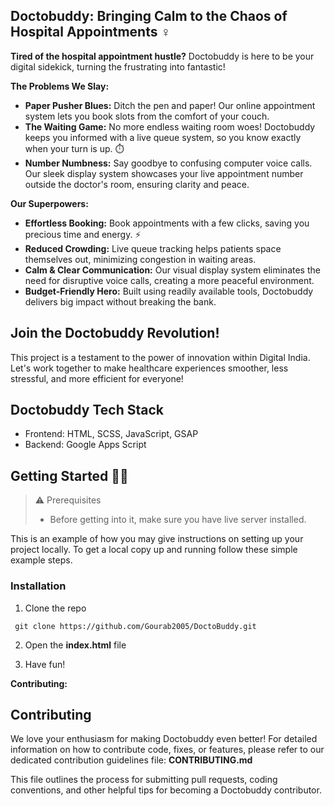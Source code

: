 ## Doctobuddy: Bringing Calm to the Chaos of Hospital Appointments  ‍♀️

**Tired of the hospital appointment hustle?**  Doctobuddy is here to be your digital sidekick, turning the frustrating into fantastic!  

**The Problems We Slay:**

* **Paper Pusher Blues:** Ditch the pen and paper!  Our online appointment system lets you book slots from the comfort of your couch. ️
* **The Waiting Game:** No more endless waiting room woes!  Doctobuddy keeps you informed with a live queue system, so you know exactly when your turn is up. ⏱️
* **Number Numbness:**  Say goodbye to confusing computer voice calls.   Our sleek display system showcases your live appointment number outside the doctor's room, ensuring clarity and peace.  

**Our Superpowers:**

* **Effortless Booking:**  Book appointments with a few clicks, saving you precious time and energy.  ⚡️
* **Reduced Crowding:**  Live queue tracking helps patients space themselves out, minimizing congestion in waiting areas. 
* **Calm & Clear Communication:** Our visual display system eliminates the need for disruptive voice calls, creating a more peaceful environment. 
* **Budget-Friendly Hero:**  Built using readily available tools, Doctobuddy delivers big impact without breaking the bank. 

## Join the Doctobuddy Revolution!

This project is a testament to the power of innovation within Digital India.  Let's work together to make healthcare experiences smoother, less stressful, and more efficient for everyone! 

## Doctobuddy Tech Stack

* Frontend: HTML, SCSS, JavaScript, GSAP
* Backend: Google Apps Script

## Getting Started 👩‍💻

>   ⚠️ Prerequisites
>
> - Before getting into it, make sure you have live server installed.

This is an example of how you may give instructions on setting up your project locally.
To get a local copy up and running follow these simple example steps.


### Installation

1. Clone the repo

```
 git clone https://github.com/Gourab2005/DoctoBuddy.git
```

2. Open the **index.html** file

3. Have fun!

**Contributing:**

## Contributing

We love your enthusiasm for making Doctobuddy even better!  For detailed information on how to contribute code, fixes, or features, please refer to our dedicated contribution guidelines file: **CONTRIBUTING.md** 

This file outlines the process for submitting pull requests, coding conventions, and other helpful tips for becoming a Doctobuddy contributor.

